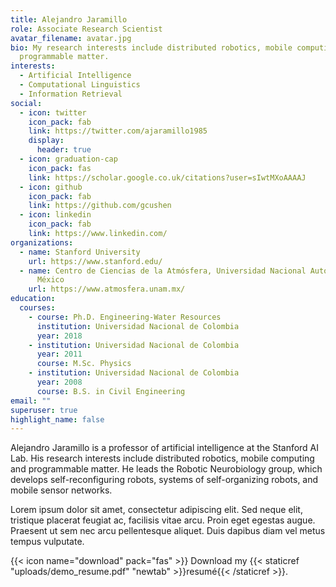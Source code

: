 ```yaml
---
title: Alejandro Jaramillo
role: ​Associate Research Scientist
avatar_filename: avatar.jpg
bio: My research interests include distributed robotics, mobile computing and
  programmable matter.
interests:
  - Artificial Intelligence
  - Computational Linguistics
  - Information Retrieval
social:
  - icon: twitter
    icon_pack: fab
    link: https://twitter.com/ajaramillo1985
    display:
      header: true
  - icon: graduation-cap
    icon_pack: fas
    link: https://scholar.google.co.uk/citations?user=sIwtMXoAAAAJ
  - icon: github
    icon_pack: fab
    link: https://github.com/gcushen
  - icon: linkedin
    icon_pack: fab
    link: https://www.linkedin.com/
organizations:
  - name: Stanford University
    url: https://www.stanford.edu/
  - name: ​Centro de Ciencias de la Atmósfera, Universidad Nacional Autónoma de
      México
    url: https://www.atmosfera.unam.mx/
education:
  courses:
    - course: Ph.D. Engineering-Water Resources
      institution: Universidad Nacional de Colombia
      year: 2018
    - institution: Universidad Nacional de Colombia
      year: 2011
      course: M.Sc. Physics
    - institution: Universidad Nacional de Colombia
      year: 2008
      course: B.S. in Civil Engineering
email: ""
superuser: true
highlight_name: false
---
```

Alejandro Jaramillo is a professor of artificial intelligence at the Stanford AI Lab. His research interests include distributed robotics, mobile computing and programmable matter. He leads the Robotic Neurobiology group, which develops self-reconfiguring robots, systems of self-organizing robots, and mobile sensor networks.

Lorem ipsum dolor sit amet, consectetur adipiscing elit. Sed neque elit, tristique placerat feugiat ac, facilisis vitae arcu. Proin eget egestas augue. Praesent ut sem nec arcu pellentesque aliquet. Duis dapibus diam vel metus tempus vulputate.

{{< icon name="download" pack="fas" >}} Download my {{< staticref "uploads/demo_resume.pdf" "newtab" >}}resumé{{< /staticref >}}.